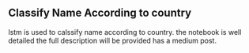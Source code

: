 ## Classify Name According to country

lstm is used to calssify name according to country. the notebook is well detailed
the full description will be provided has a medium post.
